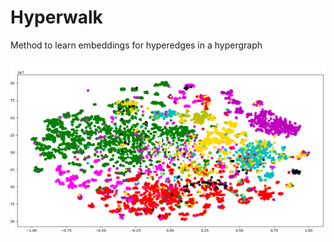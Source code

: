 # Hyperwalk 

Method to learn embeddings for hyperedges in a hypergraph




![Alt text](images/best.png)
